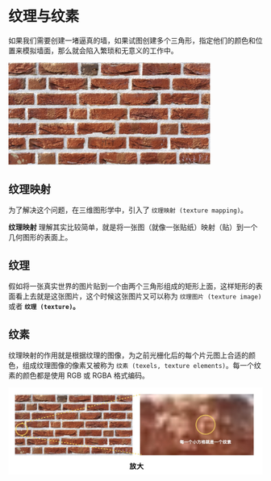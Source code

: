 # 纹理与纹素

如果我们需要创建一堵逼真的墙，如果试图创建多个三角形，指定他们的颜色和位置来模拟墙面，那么就会陷入繁琐和无意义的工作中。

<img src="https://github.com/zqiangxu/webgl/blob/main/assets/book/chapter2/lesson01/wall.png?raw=true" width="400px"/>


## 纹理映射

为了解决这个问题，在三维图形学中，引入了 `纹理映射 (texture mapping)`。

**纹理映射** 理解其实比较简单，就是将一张图（就像一张贴纸）映射（贴）到一个几何图形的表面上。

## 纹理

假如将一张真实世界的图片贴到一个由两个三角形组成的矩形上面，这样矩形的表面看上去就是这张图片，这个时候这张图片又可以称为 `纹理图片 (texture image)` 或者 **`纹理 (texture)`。**

## 纹素

纹理映射的作用就是根据纹理的图像，为之前光栅化后的每个片元图上合适的颜色，组成纹理图像的像素又被称为 `纹素 (texels, texture elements)`。每一个纹素的颜色都是使用 RGB 或 RGBA 格式编码。

<img src="https://github.com/zqiangxu/webgl/blob/main/assets/book/chapter2/lesson01/texels.png?raw=true" width="600px"/>
